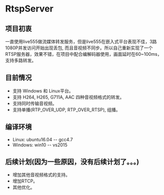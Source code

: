 # RtspServer


项目初衷<br>
-
一直使用live555做流媒体转发服务，但是live555在嵌入式平台表现不佳，3路1080P并发访问开始出现丢包, 而且音视频不同步。所以自己重新实现了一个RTSP服务器，效果不错，在项目中配合编解码器使用，画面延时在60~100ms，支持多路转发。<br>

目前情况<br>
-
* 支持 Windows 和 Linux平台。
* 支持 H264, H265, G711A, AAC 四种音视频格式的转发。<br>
* 支持同时传输音视频。<br>
* 支持单播(RTP_OVER_UDP, RTP_OVER_RTSP), 组播。<br>

编译环境<br>
-
* Linux: ubuntu16.04 -- gcc4.7<br>
* Windows: win10 -- vs2015<br>

后续计划(因为一些原因，没有后续计划了。。。)<br>
-
* 增加其他音视频格式的支持。
* 增加RTCP。
* 其他优化。
 
